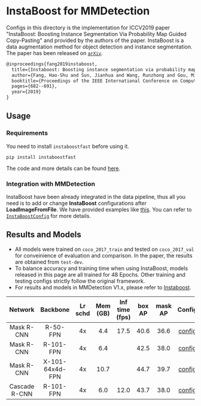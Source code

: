 # InstaBoost for MMDetection

<!-- [ALGORITHM] -->

Configs in this directory is the implementation for ICCV2019 paper "InstaBoost: Boosting Instance Segmentation Via Probability Map Guided Copy-Pasting" and provided by the authors of the paper. InstaBoost is a data augmentation method for object detection and instance segmentation. The paper has been released on [`arXiv`](https://arxiv.org/abs/1908.07801).

```latex
@inproceedings{fang2019instaboost,
  title={Instaboost: Boosting instance segmentation via probability map guided copy-pasting},
  author={Fang, Hao-Shu and Sun, Jianhua and Wang, Runzhong and Gou, Minghao and Li, Yong-Lu and Lu, Cewu},
  booktitle={Proceedings of the IEEE International Conference on Computer Vision},
  pages={682--691},
  year={2019}
}
```

## Usage

### Requirements

You need to install `instaboostfast` before using it.

```shell
pip install instaboostfast
```

The code and more details can be found [here](https://github.com/GothicAi/Instaboost).

### Integration with MMDetection

InstaBoost have been already integrated in the data pipeline, thus all you need is to add or change **InstaBoost** configurations after **LoadImageFromFile**. We have provided examples like [this](mask_rcnn_r50_fpn_instaboost_4x#L121). You can refer to [`InstaBoostConfig`](https://github.com/GothicAi/InstaBoost-pypi#instaboostconfig) for more details.

## Results and Models

- All models were trained on `coco_2017_train` and tested on `coco_2017_val` for conveinience of evaluation and comparison. In the paper, the results are obtained from `test-dev`.
- To balance accuracy and training time when using InstaBoost, models released in this page are all trained for 48 Epochs. Other training and testing configs strictly follow the original framework.
- For results and models in MMDetection V1.x, please refer to [Instaboost](https://github.com/GothicAi/Instaboost).

|     Network     |       Backbone       | Lr schd | Mem (GB) | Inf time (fps) | box AP  | mask AP | Config |     Download       |
| :-------------: |      :--------:      | :-----: | :------: | :------------: | :------:| :-----: | :------: | :-----------------: |
|    Mask R-CNN   |       R-50-FPN       |   4x    | 4.4      | 17.5           | 40.6    | 36.6    | [config](https://github.com/open-mmlab/mmdetection/tree/master/configs/instaboost/mask_rcnn_r50_fpn_instaboost_4x_coco.py) | [model](http://download.openmmlab.com/mmdetection/v2.0/instaboost/mask_rcnn_r50_fpn_instaboost_4x_coco/mask_rcnn_r50_fpn_instaboost_4x_coco_20200307-d025f83a.pth) &#124; [log](http://download.openmmlab.com/mmdetection/v2.0/instaboost/mask_rcnn_r50_fpn_instaboost_4x_coco/mask_rcnn_r50_fpn_instaboost_4x_coco_20200307_223635.log.json) |
|    Mask R-CNN   |      R-101-FPN       |   4x    | 6.4       |                | 42.5    | 38.0    | [config](https://github.com/open-mmlab/mmdetection/tree/master/configs/instaboost/mask_rcnn_r101_fpn_instaboost_4x_coco.py) | [model](http://download.openmmlab.com/mmdetection/v2.0/instaboost/mask_rcnn_r101_fpn_instaboost_4x_coco/mask_rcnn_r101_fpn_instaboost_4x_coco_20200703_235738-f23f3a5f.pth) &#124; [log](http://download.openmmlab.com/mmdetection/v2.0/instaboost/mask_rcnn_r101_fpn_instaboost_4x_coco/mask_rcnn_r101_fpn_instaboost_4x_coco_20200703_235738.log.json) |
|    Mask R-CNN   |   X-101-64x4d-FPN    |   4x    | 10.7     |                | 44.7    | 39.7    | [config](https://github.com/open-mmlab/mmdetection/tree/master/configs/instaboost/mask_rcnn_x101_64x4d_fpn_instaboost_4x_coco.py) | [model](http://download.openmmlab.com/mmdetection/v2.0/instaboost/mask_rcnn_x101_64x4d_fpn_instaboost_4x_coco/mask_rcnn_x101_64x4d_fpn_instaboost_4x_coco_20200515_080947-8ed58c1b.pth) &#124; [log](http://download.openmmlab.com/mmdetection/v2.0/instaboost/mask_rcnn_x101_64x4d_fpn_instaboost_4x_coco/mask_rcnn_x101_64x4d_fpn_instaboost_4x_coco_20200515_080947.log.json) |
|  Cascade R-CNN  |       R-101-FPN      |   4x    | 6.0      | 12.0            | 43.7    | 38.0    | [config](https://github.com/open-mmlab/mmdetection/tree/master/configs/instaboost/cascade_mask_rcnn_r50_fpn_instaboost_4x_coco.py) | [model](http://download.openmmlab.com/mmdetection/v2.0/instaboost/cascade_mask_rcnn_r50_fpn_instaboost_4x_coco/cascade_mask_rcnn_r50_fpn_instaboost_4x_coco_20200307-c19d98d9.pth) &#124; [log](http://download.openmmlab.com/mmdetection/v2.0/instaboost/cascade_mask_rcnn_r50_fpn_instaboost_4x_coco/cascade_mask_rcnn_r50_fpn_instaboost_4x_coco_20200307_223646.log.json) |
